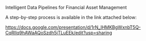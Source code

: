 Intelligent Data Pipelines for Financial Asset Management 

A step-by-step process is available in the link attached below:

https://docs.google.com/presentation/d/1rN_IHMKBgWxnbT5Q-CqRlIq9hAWaAQoSzdh5jTLuEEk/edit?usp=sharing
